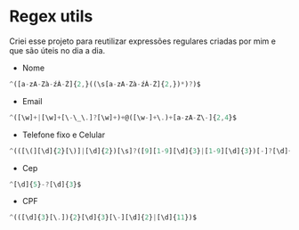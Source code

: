 # Regex utils
Criei esse projeto para reutilizar expressões regulares criadas por mim e que são úteis no dia a dia.

* Nome
```js
^([a-zA-Zà-źÀ-Ź]{2,}((\s[a-zA-Zà-źÀ-Ź]{2,})*)?)$
```

* Email

```js
^([\w]+|[\w]+[\-\_\.]?[\w]+)+@([\w-]+\.)+[a-zA-Z\-]{2,4}$
```

* Telefone fixo e Celular

```js
^(([\(][\d]{2}[\)]|[\d]{2})[\s]?([9][1-9][\d]{3}|[1-9][\d]{3})[-]?[\d]{4})$
```

* Cep

```js
^[\d]{5}-?[\d]{3}$
```

* CPF

```js
^(([\d]{3}[\.]){2}[\d]{3}[\-][\d]{2}|[\d]{11})$
```